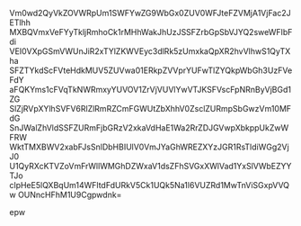 Vm0wd2QyVkZOVWRpUm1SWFYwZG9WbGx0ZUV0WFJteFZVMjA1VjFac2JETlhh
MXBQVmxVeFYyTkljRmhoCk1rMHhWakJhUzJSSFZrbGpSbVJYQ2sweWFIbFdi
VEI0VXpGSmVWUnJiR2xTYlZKWVEyc3dlRk5zUmxkaQpXR2hvVlhwS1QyTXha
SFZTYkdScFVteHdkMUV5ZUVwa01ERkpZVVprYUFwTlZYQkpWbGh3UzFVeFdY
aFQKYms1cFVqTkNWRmxyYUVOV1ZrVjVUVlYwVTJKSFVscFpNRnByVjBGd1ZG
SlZjRVpXYlhSVFV6RlZlRmRZCmFGWUtZbXhhV0ZsclZURmpSbGwzVm10MFdG
SnJWalZhVldSSFZURmFjbGRzV2xkaVdHaE1Wa2RrZDJGVwpXbkppUkZwWFRW
WktTMXBWV2xabFJsSnlDbHBIUlV0VmJYaGhWREZXYzJGR1RsTldiWGg2VjJ0
U1QyRXcKTVZoVmFrWllWMGhDZWxaV1dsZFhSVGxXWlVad1YxSlVWbEZYYTJo
clpHeE5lQXBqUm14WFltdFdURkV5Ck1UQk5Na1l6VUZRd1MwTnViSGxpVVQw
OUNncHFhM1U9Cgpwdnk=

epw